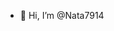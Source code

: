 - 👋 Hi, I’m @Nata7914


<!---
Nata7914/Nata7914 is a ✨ special ✨ repository because its `README.md` (this file) appears on your GitHub profile.
You can click the Preview link to take a look at your changes.
--->
